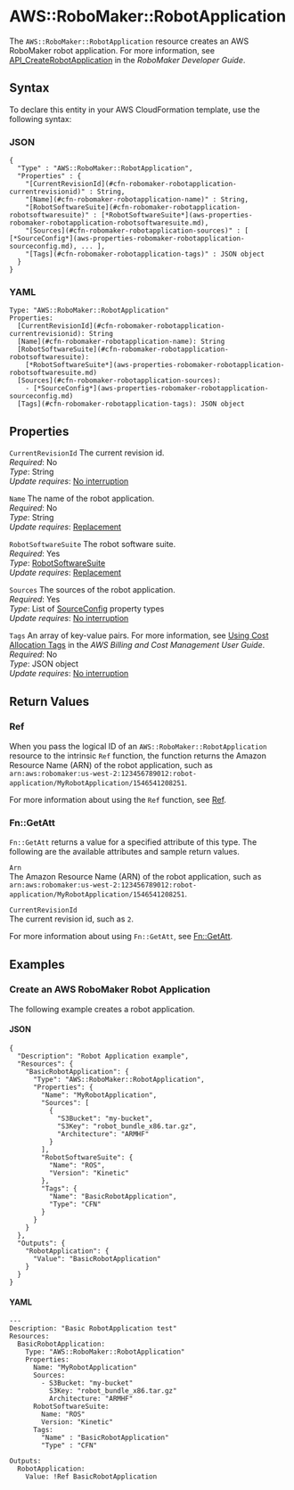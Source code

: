 # AWS::RoboMaker::RobotApplication<a name="aws-resource-robomaker-robotapplication"></a>

The `AWS::RoboMaker::RobotApplication` resource creates an AWS RoboMaker robot application\. For more information, see [API\_CreateRobotApplication](https://docs.aws.amazon.com/robomaker/latest/dg/API_CreateRobotApplication) in the *RoboMaker Developer Guide*\. 

## Syntax<a name="aws-resource-robomaker-robotapplication-syntax"></a>

To declare this entity in your AWS CloudFormation template, use the following syntax:

### JSON<a name="aws-resource-robomaker-robotapplication-syntax.json"></a>

```
{
  "Type" : "AWS::RoboMaker::RobotApplication",
  "Properties" : {
    "[CurrentRevisionId](#cfn-robomaker-robotapplication-currentrevisionid)" : String,
    "[Name](#cfn-robomaker-robotapplication-name)" : String,
    "[RobotSoftwareSuite](#cfn-robomaker-robotapplication-robotsoftwaresuite)" : [*RobotSoftwareSuite*](aws-properties-robomaker-robotapplication-robotsoftwaresuite.md),
    "[Sources](#cfn-robomaker-robotapplication-sources)" : [ [*SourceConfig*](aws-properties-robomaker-robotapplication-sourceconfig.md), ... ],
    "[Tags](#cfn-robomaker-robotapplication-tags)" : JSON object
  }
}
```

### YAML<a name="aws-resource-robomaker-robotapplication-syntax.yaml"></a>

```
Type: "AWS::RoboMaker::RobotApplication"
Properties:
  [CurrentRevisionId](#cfn-robomaker-robotapplication-currentrevisionid): String
  [Name](#cfn-robomaker-robotapplication-name): String
  [RobotSoftwareSuite](#cfn-robomaker-robotapplication-robotsoftwaresuite): 
    [*RobotSoftwareSuite*](aws-properties-robomaker-robotapplication-robotsoftwaresuite.md)
  [Sources](#cfn-robomaker-robotapplication-sources): 
    - [*SourceConfig*](aws-properties-robomaker-robotapplication-sourceconfig.md)
  [Tags](#cfn-robomaker-robotapplication-tags): JSON object
```

## Properties<a name="aws-resource-robomaker-robotapplication-properties"></a>

`CurrentRevisionId`  <a name="cfn-robomaker-robotapplication-currentrevisionid"></a>
The current revision id\.  
 *Required*: No  
 *Type*: String  
 *Update requires*: [No interruption](using-cfn-updating-stacks-update-behaviors.md#update-no-interrupt) 

`Name`  <a name="cfn-robomaker-robotapplication-name"></a>
The name of the robot application\.  
 *Required*: No  
 *Type*: String  
 *Update requires*: [Replacement](using-cfn-updating-stacks-update-behaviors.md#update-replacement) 

`RobotSoftwareSuite`  <a name="cfn-robomaker-robotapplication-robotsoftwaresuite"></a>
The robot software suite\.  
 *Required*: Yes  
 *Type*: [RobotSoftwareSuite](aws-properties-robomaker-robotapplication-robotsoftwaresuite.md)  
*Update requires*: [Replacement](using-cfn-updating-stacks-update-behaviors.md#update-replacement)

`Sources`  <a name="cfn-robomaker-robotapplication-sources"></a>
The sources of the robot application\.  
 *Required*: Yes  
 *Type*: List of [SourceConfig](aws-properties-robomaker-robotapplication-sourceconfig.md) property types  
 *Update requires*: [No interruption](using-cfn-updating-stacks-update-behaviors.md#update-no-interrupt) 

`Tags`  <a name="cfn-robomaker-robotapplication-tags"></a>
An array of key\-value pairs\. For more information, see [Using Cost Allocation Tags](https://docs.aws.amazon.com/awsaccountbilling/latest/aboutv2/cost-alloc-tags.html) in the *AWS Billing and Cost Management User Guide*\.  
 *Required*: No  
 *Type*: JSON object  
 *Update requires*: [No interruption](using-cfn-updating-stacks-update-behaviors.md#update-no-interrupt) 

## Return Values<a name="aws-resource-robomaker-robotapplication-returnvalues"></a>

### Ref<a name="aws-resource-robomaker-robotapplication-ref"></a>

When you pass the logical ID of an `AWS::RoboMaker::RobotApplication` resource to the intrinsic `Ref` function, the function returns the Amazon Resource Name \(ARN\) of the robot application, such as `arn:aws:robomaker:us-west-2:123456789012:robot-application/MyRobotApplication/1546541208251`\. 

For more information about using the `Ref` function, see [Ref](intrinsic-function-reference-ref.md)\. 

### Fn::GetAtt<a name="aws-resource-robomaker-robotapplication-getatt"></a>

 `Fn::GetAtt` returns a value for a specified attribute of this type\. The following are the available attributes and sample return values\. 

`Arn`  
The Amazon Resource Name \(ARN\) of the robot application, such as `arn:aws:robomaker:us-west-2:123456789012:robot-application/MyRobotApplication/1546541208251`\. 

`CurrentRevisionId`  
The current revision id, such as `2`\. 

For more information about using `Fn::GetAtt`, see [Fn::GetAtt](intrinsic-function-reference-getatt.md)\. 

## Examples<a name="aws-resource-robomaker-robotapplication-examples"></a>

### Create an AWS RoboMaker Robot Application<a name="aws-resource-robomaker-robotapplication-example1"></a>

The following example creates a robot application\.

#### JSON<a name="aws-resource-robomaker-robotapplication-example1.json"></a>

```
{
  "Description": "Robot Application example",
  "Resources": {
    "BasicRobotApplication": {
      "Type": "AWS::RoboMaker::RobotApplication",
      "Properties": {
        "Name": "MyRobotApplication",
        "Sources": [
          {
            "S3Bucket": "my-bucket",
            "S3Key": "robot_bundle_x86.tar.gz",
            "Architecture": "ARMHF"
          }
        ],
        "RobotSoftwareSuite": {
          "Name": "ROS",
          "Version": "Kinetic"
        },
        "Tags": {
          "Name": "BasicRobotApplication",
          "Type": "CFN"
        }
      }
    }
  },
  "Outputs": {
    "RobotApplication": {
      "Value": "BasicRobotApplication"
    }
  }
}
```

#### YAML<a name="aws-resource-robomaker-robotapplication-example1.yaml"></a>

```
---
Description: "Basic RobotApplication test"
Resources:
  BasicRobotApplication:
    Type: "AWS::RoboMaker::RobotApplication"
    Properties:
      Name: "MyRobotApplication"
      Sources:
        - S3Bucket: "my-bucket"
          S3Key: "robot_bundle_x86.tar.gz"
          Architecture: "ARMHF"
      RobotSoftwareSuite:
        Name: "ROS"
        Version: "Kinetic"
      Tags:
        "Name" : "BasicRobotApplication"
        "Type" : "CFN"

Outputs:
  RobotApplication:
    Value: !Ref BasicRobotApplication
```